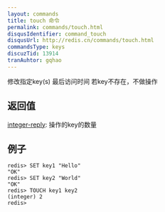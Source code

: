 ```yaml
---
layout: commands
title: touch 命令
permalink: commands/touch.html
disqusIdentifier: command_touch
disqusUrl: http://redis.cn/commands/touch.html
commandsType: keys
discuzTid: 13914
tranAuhtor: gqhao
---
```


修改指定key(s) 最后访问时间
若key不存在，不做操作

## 返回值
[integer-reply](/topics/protocol.html#integer-reply): 操作的key的数量

## 例子

	redis> SET key1 "Hello"
	"OK"
	redis> SET key2 "World"
	"OK"
	redis> TOUCH key1 key2
	(integer) 2
	redis> 
